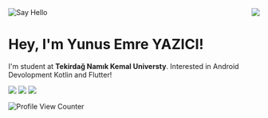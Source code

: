 <img src="https://media2.giphy.com/media/i0a1jnUf9XKXtJd1NU/giphy.gif" style="max-width:50%;height: auto;" alt="Say Hello">


<img align='right' src="https://github-readme-stats.vercel.app/api?username=yunusemreyazici&show_icons=true&theme=dark">

# Hey, I'm Yunus Emre YAZICI! 
I'm student at **Tekirdağ Namık Kemal Universty**. Interested in Android Devolopment Kotlin and Flutter!


[![](https://img.shields.io/twitter/follow/yuemyaz?style=social)](https://www.twitter.com/yuemyaz)
[![](https://img.shields.io/github/followers/yunusemreyazici?style=social)](https://www.github.com/yunusemreyazici)
<a href="https://www.linkedin.com/in/yunus-emre-yazici-aa0a99ab" target="_blank"><img alt=" " src="https://img.shields.io/badge/LinkedIn-blue?style=flat&logo=linkedin"></a>

![Profile View Counter](https://komarev.com/ghpvc/?username=yunusemreyazici)
